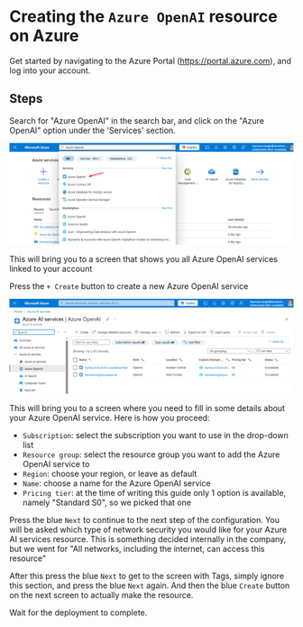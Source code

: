 # Creating the `Azure OpenAI` resource on Azure

Get started by navigating to the Azure Portal (<https://portal.azure.com>), and log into your account.

## Steps

Search for "Azure OpenAI" in the search bar, and click on the "Azure OpenAI" option under the 'Services' section.

![1_SearchBar](./images/1_SearchBar.png)

This will bring you to a screen that shows you all Azure OpenAI services linked to your account

Press the `+ Create` button to create a new Azure OpenAI service

![2_Create](./images/2_Create.png)

This will bring you to a screen where you need to fill in some details about your Azure OpenAI service. Here is how you proceed:

- `Subscription`: select the subscription you want to use in the drop-down list
- `Resource group`: select the resource group you want to add the Azure OpenAI service to
- `Region`: choose your region, or leave as default
- `Name`: choose a name for the Azure OpenAI service
- `Pricing tier`: at the time of writing this guide only 1 option is available, namely "Standard S0", so we picked that one

Press the blue `Next` to continue to the next step of the configuration. You will be asked which type of network security you would like for your Azure AI services resource. This is something decided internally in the company, but we went for "All networks, including the internet, can access this resource"

After this press the blue `Next` to get to the screen with Tags, simply ignore this section, and press the blue `Next` again. And then the blue `Create` button on the next screen to actually make the resource.

Wait for the deployment to complete.
